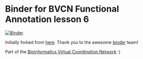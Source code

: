 # Binder for BVCN Functional Annotation lesson 6

[![Binder](https://mybinder.org/badge_logo.svg)](https://mybinder.org/v2/gh/bassiousmaximus/bvcn-binder-kegg-koala/master?urlpath=lab)

Initially forked from [here](https://github.com/binder-examples/conda). Thank you to the awesome [binder](https://mybinder.org/) team!

Part of the [Bioinformatics Virtual Coordination Network](https://biovcnet.github.io/) :)




